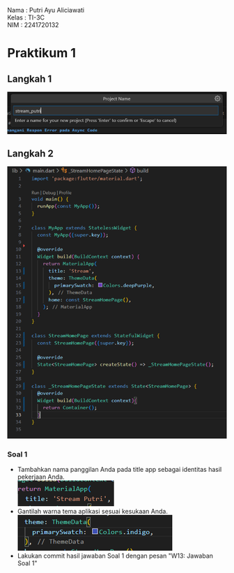 Nama  : Putri Ayu Aliciawati  
Kelas : TI-3C  
NIM   : 2241720132  

# Praktikum 1  
## Langkah 1
![alt text](image.png)  
## Langkah 2
![alt text](image-1.png)
### Soal 1  
- Tambahkan nama panggilan Anda pada title app sebagai identitas hasil pekerjaan Anda.  
![alt text](image-2.png)
- Gantilah warna tema aplikasi sesuai kesukaan Anda.  
![alt text](image-3.png)
- Lakukan commit hasil jawaban Soal 1 dengan pesan "W13: Jawaban Soal 1"